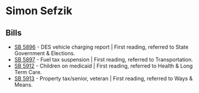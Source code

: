 # Simon Sefzik
## Bills
* [SB 5896](/bill/2021-22/sb/5896/) - DES vehicle charging report | First reading, referred to State Government & Elections.
* [SB 5897](/bill/2021-22/sb/5897/) - Fuel tax suspension | First reading, referred to Transportation.
* [SB 5912](/bill/2021-22/sb/5912/) - Children on medicaid | First reading, referred to Health & Long Term Care.
* [SB 5913](/bill/2021-22/sb/5913/) - Property tax/senior, veteran | First reading, referred to Ways & Means.
